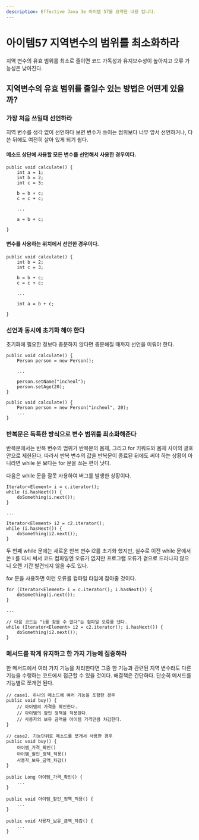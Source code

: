 ```yaml
---
description: Effective Java 3e 아이템 57를 요약한 내용 입니다.
---
```


# 아이템57 지역변수의 범위를 최소화하라

지역 변수의 유효 범위를 최소로 줄이면 코드 가독성과 유지보수성이 높아지고 오류 가능성은 낮아진다.

## 지역변수의 유효 범위를 줄일수 있는 방법은 어떤게 있을까?

### 가장 처음 쓰일때 선언하라

지역 변수를 생각 없이 선언하다 보면 변수가 쓰이는 범위보다 너무 앞서 선언하거나, 다 쓴 뒤에도 여전히 살아 있게 되기 쉽다.

#### 메소드 상단에 사용할 모든 변수를 선언해서 사용한 경우이다.

```text
public void calculate() {
	int a = 1;
	int b = 2;
	int c = 3;

	b = b + c;
	c = c + c;

	...

	a = b + c;

}
```

#### 변수를 사용하는 위치에서 선언한 경우이다.

```text
public void calculate() {
	int b = 2;
	int c = 3;

	b = b + c;
	c = c + c;

	...

	int a = b + c;

}
```

### 선언과 동시에 초기화 해야 한다

초기화에 필요한 정보다 충분하지 않다면 충분해질 때까지 선언을 미뤄야 한다.

```text
public void calculate() {
	Person person = new Person();

	...

	person.setName("incheol");
	person.setAge(20);
}
```

```text
public void calculate() {
	Person person = new Person("incheol", 20);
	...
}
```

### 반복문은 독특한 방식으로 변수 범위를 최소화해준다

반복문에서는 반복 변수의 범위가 반복문의 몸체, 그리고 for 키워드와 몸체 사이의 괄호 안으로 제한된다. 따라서 반복 변수의 값을 반복문이 종료된 뒤에도 써야 하는 상황이 아니라면 while 문 보다는 for 문을 쓰는 편이 낫다.

다음은 while 문을 잘못 사용하여 버그를 발생한 상황이다.

```text
Iterator<Element> i = c.iterator();
while (i.hasNext()) {
	doSomething(i.next());
}

...

Iterator<Element> i2 = c2.iterator();
while (i.hasNext()) {
	doSomething(i2.next());
}
```

두 번째 while 문에는 새로운 반복 변수 i2를 초기화 했지만, 실수로 이전 while 문에서 쓴 i 를 다시 써서 코드 컴파일엔 오류가 없지만 프로그램 오류가 겉으로 드러나지 않으니 오랜 기간 발견되지 않을 수도 있다.

for 문을 사용하면 이런 오류를 컴파일 타임에 잡아줄 것이다.

```text
for (Iterator<Element> i = c.iterator(); i.hasNext()) {
	doSomething(i.next());
}

...

// 다음 코드는 "i를 찾을 수 없다"는 컴파일 오류를 낸다. 
while (Iterator<Element> i2 = c2.iterator(); i.hasNext()) {
	doSomething(i2.next());
}
```

### 메서드를 작게 유지하고 한 가지 기능에 집중하라

한 메서드에서 여러 가지 기능을 처리한다면 그중 한 기능과 관련된 지역 변수라도 다른 기능을 수행하는 코드에서 접근할 수 있을 것이다. 해결책은 간단하다. 단순히 메서드를 기능별로 쪼개면 된다.

```text
// case1. 하나의 메소드에 여러 기능을 포함한 경우
public void buy() {
	// 아이템의 가격을 확인한다. 
	// 아이템의 할인 정책을 적용한다. 
	// 사용자의 보유 금액을 아이템 가격만큼 차감한다. 
}

// case2. 기능단위로 메소드를 쪼개서 사용한 경우
public void buy() {
	아이템_가격_확인()
	아이템_할인_정책_적용()
	사용자_보유_금액_차감()
}

public Long 아이템_가격_확인() {
	...
}

public void 아이템_할인_정책_적용() {
	...
}

public void 사용자_보유_금액_차감() {
	...
}
```

